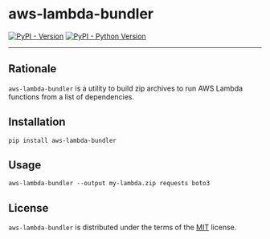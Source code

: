 # aws-lambda-bundler

[![PyPI - Version](https://img.shields.io/pypi/v/aws-lambda-bundler.svg)](https://pypi.org/project/aws-lambda-bundler)
[![PyPI - Python Version](https://img.shields.io/pypi/pyversions/aws-lambda-bundler.svg)](https://pypi.org/project/aws-lambda-bundler)

-----

## Rationale

`aws-lambda-bundler` is a utility to build zip archives to run AWS Lambda functions from a list of dependencies.


## Installation

```console
pip install aws-lambda-bundler
```

## Usage

```console
aws-lambda-bundler --output my-lambda.zip requests boto3
```

## License

`aws-lambda-bundler` is distributed under the terms of the [MIT](https://spdx.org/licenses/MIT.html) license.
